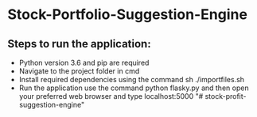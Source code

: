 # Stock-Portfolio-Suggestion-Engine
## Steps to run the application:
  
  - Python version 3.6 and pip are required
  - Navigate to the project folder in cmd
  - Install required dependencies using the command
    sh ./importfiles.sh
  - Run the application use the command python flasky.py and then open your preferred web browser and type localhost:5000
"# stock-profit-suggestion-engine" 
